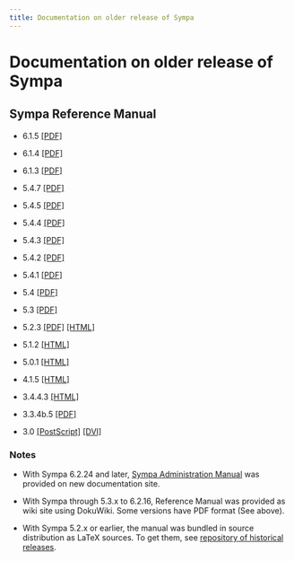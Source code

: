```yaml
---
title: Documentation on older release of Sympa
---
```


Documentation on older release of Sympa
=======================================

Sympa Reference Manual
----------------------

  * 6.1.5
    [\[PDF\]](sympa-6.1.5.pdf)

  * 6.1.4
    [\[PDF\]](sympa-6.1.4.pdf)

  * 6.1.3
    [\[PDF\]](sympa-6.1.3.pdf)

  * 5.4.7
    [\[PDF\]](sympa-5.4.7.pdf)

  * 5.4.5
    [\[PDF\]](sympa-5.4.5.pdf)

  * 5.4.4
    [\[PDF\]](sympa-5.4.4.pdf)

  * 5.4.3
    [\[PDF\]](sympa-5.4.3.pdf)

  * 5.4.2
    [\[PDF\]](sympa-5.4.2.pdf)

  * 5.4.1
    [\[PDF\]](sympa-5.4.1.pdf)

  * 5.4
    [\[PDF\]](sympa-5.4.pdf)

  * 5.3
    [\[PDF\]](sympa-5.3.pdf)

  * 5.2.3
    [\[PDF\]](sympa-5.2.3.pdf)
    [\[HTML\]](http://htmlpreview.github.io/?https://github.com/sympa-community/historic-sympa/blob/5.2.3/doc/html/index.html)

  * 5.1.2
    [\[HTML\]](http://htmlpreview.github.io/?https://github.com/sympa-community/historic-sympa/blob/5.1.2/doc/html/index.html)

  * 5.0.1
    [\[HTML\]](http://htmlpreview.github.io/?https://github.com/sympa-community/historic-sympa/blob/5.0.1/doc/html/index.html)

  * 4.1.5
    [\[HTML\]](http://htmlpreview.github.io/?https://github.com/sympa-community/historic-sympa/blob/4.1.5/doc/html/index.html)

  * 3.4.4.3
    [\[HTML\]](http://htmlpreview.github.io/?https://github.com/sympa-community/historic-sympa/blob/3.4.4.3/doc/html/index.html)

  * 3.3.4b.5
    [\[PDF\]](sympa-3.3.4b.5.pdf)

  * 3.0
    [\[PostScript\]](https://github.com/sympa-community/historic-sympa/raw/3.0/doc/sympa.ps)
    [\[DVI\]](https://github.com/sympa-community/historic-sympa/raw/3.0/doc/sympa.dvi)

### Notes

  * With Sympa 6.2.24 and later,
    [Sympa Administration Manual](https://sympa-community.github.io/manual/)
    was provided on new documentation site.

  * With Sympa through 5.3.x to 6.2.16, Reference Manual was provided
    as wiki site using DokuWiki.  Some versions have PDF format (See above).

  * With Sympa 5.2.x or earlier, the manual was bundled in source
    distribution as LaTeX sources.  To get them, see
    [repository of historical releases](https://github.com/sympa-community/historic-sympa/tags?after=5.3b.4).

